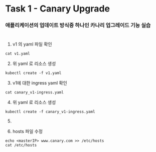 # Task 1 - Canary Upgrade

### 애플리케이션의 업데이트 방식중 하나인 카나리 업그레이드 기능 실습
#

1. v1 의 yaml 파일 확인
```
cat v1.yaml
```

2. 위 yaml 로 리소스 생성
```
kubectl create -f v1.yaml
```

3. v1에 대한 ingress yaml 확인
```
cat canary_v1-ingress.yaml
```

4. 위 yaml 로 리소스 생성
```
kubectl create -f canary_v1-ingress.yaml
```
5.

6. hosts 파일 수정
```
echo <masterIP> www.canary.com >> /etc/hosts
cat /etc/hosts
```
